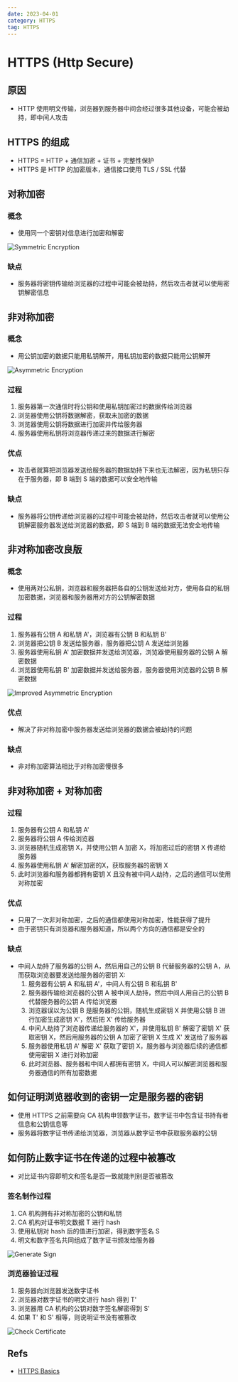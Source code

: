 ```yaml
---
date: 2023-04-01
category: HTTPS
tag: HTTPS
---
```


# HTTPS (Http Secure)

## 原因

- HTTP 使用明文传输，浏览器到服务器中间会经过很多其他设备，可能会被劫持，即中间人攻击

## HTTPS 的组成

- HTTPS = HTTP + 通信加密 + 证书 + 完整性保护
- HTTPS 是 HTTP 的加密版本，通信接口使用 TLS / SSL 代替

## 对称加密

### 概念

- 使用同一个密钥对信息进行加密和解密

![Symmetric Encryption](./images/symmetric_encryption.png)

### 缺点

- 服务器将密钥传输给浏览器的过程中可能会被劫持，然后攻击者就可以使用密钥解密信息

## 非对称加密

### 概念

- 用公钥加密的数据只能用私钥解开，用私钥加密的数据只能用公钥解开

![Asymmetric Encryption](./images/asymmetric_encryption.png)

### 过程

1. 服务器第一次通信时将公钥和使用私钥加密过的数据传给浏览器
2. 浏览器使用公钥将数据解密，获取未加密的数据
3. 浏览器使用公钥将数据进行加密并传给服务器
4. 服务器使用私钥将浏览器传递过来的数据进行解密

### 优点

- 攻击者就算把浏览器发送给服务器的数据劫持下来也无法解密，因为私钥只存在于服务器，即 B 端到 S 端的数据可以安全地传输

### 缺点

- 服务器将公钥传递给浏览器的过程中可能会被劫持，然后攻击者就可以使用公钥解密服务器发送给浏览器的数据，即 S 端到 B 端的数据无法安全地传输

## 非对称加密改良版

### 概念

- 使用两对公私钥，浏览器和服务器把各自的公钥发送给对方，使用各自的私钥加密数据，浏览器和服务器用对方的公钥解密数据

### 过程

1. 服务器有公钥 A 和私钥 A'，浏览器有公钥 B 和私钥 B'
2. 浏览器把公钥 B 发送给服务器，服务器把公钥 A 发送给浏览器
3. 服务器使用私钥 A' 加密数据并发送给浏览器，浏览器使用服务器的公钥 A 解密数据
4. 浏览器使用私钥 B' 加密数据并发送给服务器，服务器使用浏览器的公钥 B 解密数据

![Improved Asymmetric Encryption](./images/improved_asymmetric_encryption.png)

### 优点

- 解决了非对称加密中服务器发送给浏览器的数据会被劫持的问题

### 缺点

- 非对称加密算法相比于对称加密慢很多

## 非对称加密 + 对称加密

### 过程

1. 服务器有公钥 A 和私钥 A'
2. 服务器将公钥 A 传给浏览器
3. 浏览器随机生成密钥 X，并使用公钥 A 加密 X，将加密过后的密钥 X 传递给服务器
4. 服务器使用私钥 A' 解密加密的X，获取服务器的密钥 X
5. 此时浏览器和服务器都拥有密钥 X 且没有被中间人劫持，之后的通信可以使用对称加密

### 优点

- 只用了一次非对称加密，之后的通信都使用对称加密，性能获得了提升
- 由于密钥只有浏览器和服务器知道，所以两个方向的通信都是安全的

### 缺点

- 中间人劫持了服务器的公钥 A，然后用自己的公钥 B 代替服务器的公钥 A，从而获取浏览器要发送给服务器的密钥 X:
  1. 服务器有公钥 A 和私钥 A'，中间人有公钥 B 和私钥 B'
  2. 服务器传输给浏览器的公钥 A 被中间人劫持，然后中间人用自己的公钥 B 代替服务器的公钥 A 传给浏览器
  3. 浏览器误以为公钥 B 是服务器的公钥，随机生成密钥 X 并使用公钥 B 进行加密生成密钥 X'，然后把 X' 传给服务器
  4. 中间人劫持了浏览器传递给服务器的 X'，并使用私钥 B' 解密了密钥 X' 获取密钥 X，然后用服务器的公钥 A 加密了密钥 X 生成 X' 发送给了服务器 
  5. 服务器使用私钥 A' 解密 X' 获取了密钥 X，服务器与浏览器后续的通信都使用密钥 X 进行对称加密
  6. 此时浏览器、服务器和中间人都拥有密钥 X，中间人可以解密浏览器和服务器通信的所有加密数据

## 如何证明浏览器收到的密钥一定是服务器的密钥

- 使用 HTTPS 之前需要向 CA 机构申领数字证书，数字证书中包含证书持有者信息和公钥信息等
- 服务器将数字证书传递给浏览器，浏览器从数字证书中获取服务器的公钥

## 如何防止数字证书在传递的过程中被篡改

- 对比证书内容即明文和签名是否一致就能判别是否被篡改

### 签名制作过程

1. CA 机构拥有非对称加密的公钥和私钥
2. CA 机构对证书明文数据 T 进行 hash
3. 使用私钥对 hash 后的值进行加密，得到数字签名 S
4. 明文和数字签名共同组成了数字证书颁发给服务器

![Generate Sign](./images/generate_sign.png)

### 浏览器验证过程

1. 服务器向浏览器发送数字证书
2. 浏览器对数字证书的明文进行 hash 得到 T'
3. 浏览器用 CA 机构的公钥对数字签名解密得到 S'
4. 如果 T' 和 S' 相等，则说明证书没有被篡改

![Check Certificate](./images/check_certificate.png)

## Refs

- [HTTPS Basics](https://zhuanlan.zhihu.com/p/43789231)
